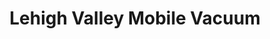 ---
title: "Lehigh Valley Mobile Vacuum"
url: /emmaus/lehigh-valley-mobile-vacuum/
shop: vacuum cleaner
---